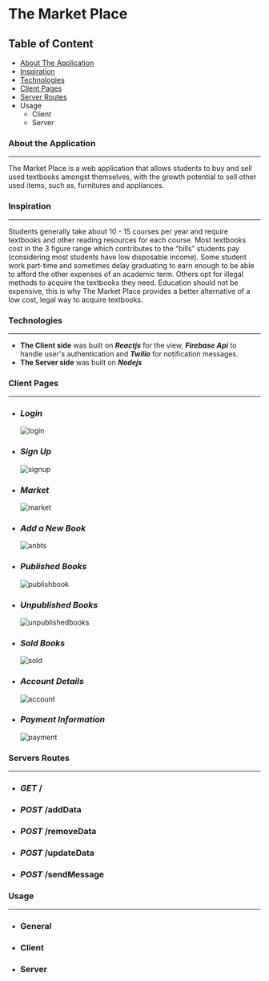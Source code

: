 # The Market Place
## Table of Content 
 - [About The Application](#about-the-application)
 - [Inspiration](#inspiration)
 - [Technologies](#technologies)
 - [Client Pages](#client-pages)
 - [Server Routes](#server-routes) 
 - Usage
   - Client 
   - Server 

 ### About the Application 
---
The Market Place is a web application that allows students to buy and sell used textbooks amongst themselves, with the growth potential to sell other used items, such as, furnitures and appliances.

### Inspiration 
---
Students generally take about 10 - 15 courses per year and require textbooks and other reading resources for each course. Most textbooks cost in the 3 figure range which contributes to the “bills” students pay (considering most students have low disposable income). Some student work part-time and sometimes delay graduating to earn enough to be able to afford the other expenses of an academic term. Others opt for illegal methods to acquire the textbooks they need. Education should not be expensive, this is why The Market Place provides a better alternative of a low cost, legal way to acquire textbooks.

### Technologies 
---
- **The Client side** was built on ***Reactjs*** for the view, ***Firebase Api*** to handle user's authentication and ***Twilio*** for notification messages.
- **The Server side** was built on ***Nodejs*** 

### Client Pages 
--- 
- ### *Login* 
  ![login](https://user-images.githubusercontent.com/44884500/169718376-9d69be77-50c0-4eea-b387-180741d86365.jpg)
- ### *Sign Up*
  ![signup](https://user-images.githubusercontent.com/44884500/169718462-f282ca39-c204-4b95-88b5-7f821f27f210.jpg)
- ### *Market*
  ![market](https://user-images.githubusercontent.com/44884500/169718865-df033b68-58b2-44e3-8030-1fff501f32c8.jpg)
- ### *Add a New Book*
  ![anbts](https://user-images.githubusercontent.com/44884500/169718987-a216b0ac-8706-48b3-812f-4120e60fd911.jpg)
- ### *Published Books*
  ![publishbook](https://user-images.githubusercontent.com/44884500/169718977-834b15fb-33cd-4806-8568-165815cde33e.jpg)
- ### *Unpublished Books*
  ![unpublishedbooks](https://user-images.githubusercontent.com/44884500/169719017-fe2c8c12-4bb6-4857-9baa-a4a90562bb0a.jpg)
- ### *Sold Books*
  ![sold](https://user-images.githubusercontent.com/44884500/169719032-dd43ca9d-2b54-4e88-8715-918531053d13.jpg)
- ### *Account Details* 
  ![account](https://user-images.githubusercontent.com/44884500/169719044-efe89dd4-6cc0-419a-aad1-1a588970b0ac.jpg)
- ### *Payment Information*
  ![payment](https://user-images.githubusercontent.com/44884500/169719055-8467d82f-f866-4f08-857a-28edfca93526.jpg)

### Servers Routes
--- 
- ### *GET* /
- ### *POST* /addData
- ### *POST* /removeData
- ### *POST* /updateData
- ### *POST* /sendMessage

### Usage
---
   - ### General
   - ### Client 
   - ### Server 
